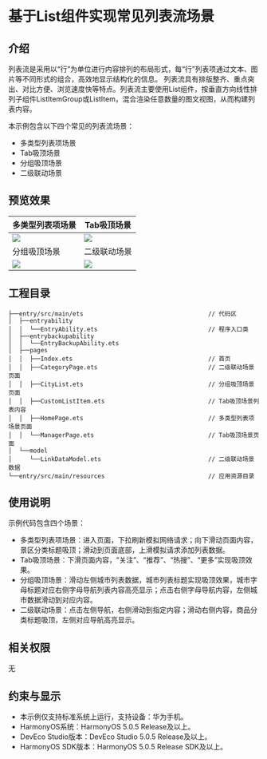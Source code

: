 # 基于List组件实现常见列表流场景

## 介绍
列表流是采用以“行”为单位进行内容排列的布局形式，每“行”列表项通过文本、图片等不同形式的组合，高效地显示结构化的信息。
列表流具有排版整齐、重点突出、对比方便、浏览速度快等特点。列表流主要使用List组件，按垂直方向线性排列子组件ListItemGroup或ListItem，混合渲染任意数量的图文视图，从而构建列表内容。

本示例包含以下四个常见的列表流场景：
* 多类型列表项场景
* Tab吸顶场景
* 分组吸顶场景
* 二级联动场景

## 预览效果
|  多类型列表项场景 | Tab吸顶场景  |
|---|---|
|  ![](screenshots/divice/homePage.gif) |  ![](screenshots/divice/managerPage.gif) |
| 分组吸顶场景  | 二级联动场景  |
| ![](screenshots/divice/cityList.gif)  |  ![](screenshots/divice/categoryPage.gif) |


## 工程目录
```
├──entry/src/main/ets                                   // 代码区
│  ├──entryability
│  │  └──EntryAbility.ets                               // 程序入口类
│  ├──entrybackupability
│  │  └──EntryBackupAbility.ets
│  ├──pages                              
│  │  ├──Index.ets                                      // 首页
│  │  ├──CategoryPage.ets                               // 二级联动场景页面
│  │  ├──CityList.ets                                   // 分组吸顶场景页面
│  │  ├──CustomListItem.ets                             // Tab吸顶场景列表内容
│  │  ├──HomePage.ets                                   // 多类型列表项场景页面
│  │  └──ManagerPage.ets                                // Tab吸顶场景页面
│  └──model 
│     └──LinkDataModel.ets                              // 二级联动场景数据
└──entry/src/main/resources                             // 应用资源目录
```

## 使用说明
示例代码包含四个场景：
* 多类型列表项场景：进入页面，下拉刷新模拟网络请求；向下滑动页面内容，景区分类标题吸顶；滑动到页面底部，上滑模拟请求添加列表数据。
* Tab吸顶场景：下滑页面内容，“关注”、“推荐”、“热搜”、“更多”实现吸顶效果。
* 分组吸顶场景：滑动左侧城市列表数据，城市列表标题实现吸顶效果，城市字母标题对应右侧字母导航列表内容高亮显示；点击右侧字母导航内容，左侧城市数据滑动到对应内容。
* 二级联动场景：点击左侧导航，右侧滑动到指定内容；滑动右侧内容，商品分类标题吸顶，左侧对应导航高亮显示。

## 相关权限
无

## 约束与显示
* 本示例仅支持标准系统上运行，支持设备：华为手机。
* HarmonyOS系统：HarmonyOS 5.0.5 Release及以上。
* DevEco Studio版本：DevEco Studio 5.0.5 Release及以上。
* HarmonyOS SDK版本：HarmonyOS 5.0.5 Release SDK及以上。
